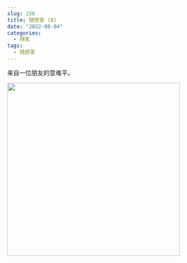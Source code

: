 ```yaml
---
slug: 156
title: 随想录 (8)
date: "2022-08-04"
categories: 
  - 随笔
tags: 
  - 随想录
---
```



来自一位朋友的意难平。

<img src="https://imgurl.zishu.me/images/2022/08/04/62eb2eb5d2d21.jpg" style="width:400px;">